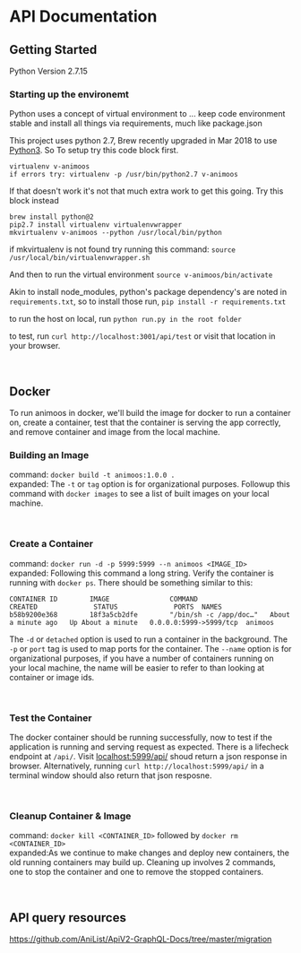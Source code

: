 # API Documentation


## Getting Started

  Python Version 2.7.15


### Starting up the environemt
Python uses a concept of virtual environment to ... keep code environment stable and install all things via requirements, much like package.json

This project uses python 2.7, Brew recently upgraded in Mar 2018 to use [Python3](https://discourse.brew.sh/t/virtualenv-uses-nonexistent-python-interpreter/1744/16). So To setup try this code block first.
```
virtualenv v-animoos
if errors try: virtualenv -p /usr/bin/python2.7 v-animoos
```

If that doesn't work it's not that much extra work to get this going. Try this block instead
```
brew install python@2
pip2.7 install virtualenv virtualenvwrapper
mkvirtualenv v-animoos --python /usr/local/bin/python
```
if mkvirtualenv is not found try running this command: `source /usr/local/bin/virtualenvwrapper.sh`


And then to run the virtual environment
`source v-animoos/bin/activate`


Akin to install node_modules, python's package dependency's are noted in `requirements.txt`, so to install those run,
`pip install -r requirements.txt`

to run the host on local, run
`python run.py in the root folder`

to test, run `curl http://localhost:3001/api/test` or visit that location in your browser.


<!-- Load any ENV_VARS -->
<br/>



## Docker

  To run animoos in docker, we'll build the image for docker to run a container on, create a container, test that the container is serving the app correctly, and remove container and image from the local machine.


  ### **Building an Image**
  command: `docker build -t animoos:1.0.0 .`
  <br/>
  expanded: The `-t` or `tag` option is for organizational purposes. Followup this command with `docker images` to see a list of built images on your local machine.

  <br/>

  
  ### **Create a Container**
  command: `docker run -d -p 5999:5999 --n animoos <IMAGE_ID>`
  <br />
  expanded: Following this command a long string. Verify the container is running with `docker ps`. There should be something similar to this:
  ```
  CONTAINER ID        IMAGE               COMMAND                  CREATED              STATUS              PORTS  NAMES
b58b9200e368        18f3a5cb2dfe        "/bin/sh -c /app/doc…"   About a minute ago   Up About a minute   0.0.0.0:5999->5999/tcp  animoos
  ```
  The `-d` or `detached` option is used to run a container in the background. The `-p` or `port` tag is used to map ports for the container. The `--name` option is for organizational purposes, if you have a number of containers running on your local machine, the name will be easier to refer to than looking at container or image ids.
  
  <br/>


  ### **Test the Container**
  The docker container should be running successfully, now to test if the application is running and serving request as expected. There is a lifecheck endpoint at `/api/`. Visit [localhost:5999/api/](localhost:5999/api/) shoud return a json response in browser. Alternatively, running `curl http://localhost:5999/api/` in a terminal window should also return that json resposne.
  
  <br/>


  ### **Cleanup Container & Image**
  command: `docker kill <CONTAINER_ID>` followed by `docker rm <CONTAINER_ID>`
  <br/>
  expanded:As we continue to make changes and deploy new containers, the old running containers may build up. Cleaning up involves 2 commands, one to stop the container and one to remove the stopped containers.


  <br/>

  ## **API query resources**

  https://github.com/AniList/ApiV2-GraphQL-Docs/tree/master/migration
